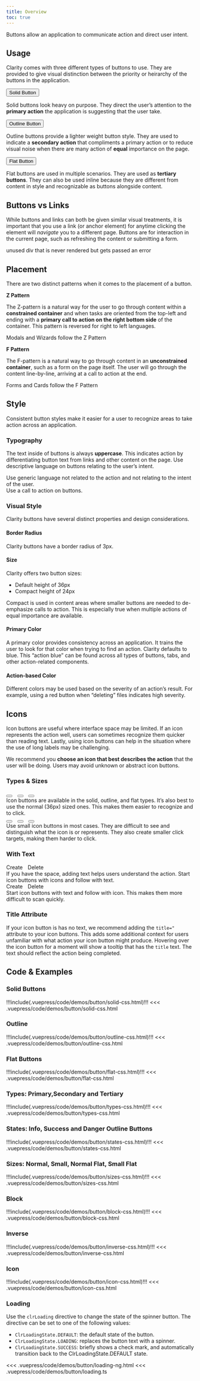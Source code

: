 ```yaml
---
title: Overview
toc: true
---
```


Buttons allow an application to communicate action and direct user intent.

## Usage

Clarity comes with three different types of buttons to use. They are provided to give visual distinction between the priority or heirarchy of the buttons in the application.

<div class="clr-row" cds-layout="m-t:md">
<div class="clr-col-sm-12 clr-col-lg-4">
<DocInset><button class="btn btn-primary">Solid Button</button></DocInset>

Solid buttons look heavy on purpose. They direct the user’s attention to the **primary action** the application is suggesting that the user take.

</div>
<div class="clr-col-sm-12 clr-col-lg-4">
<DocInset><button class="btn">Outline Button</button></DocInset>

Outline buttons provide a lighter weight button style. They are used to indicate a **secondary action** that compliments a primary action or to reduce visual noise when there are many action of **equal** importance on the page.

</div>
<div class="clr-col-sm-12 clr-col-lg-4">
<DocInset><button class="btn btn-link">Flat Button</button></DocInset>

Flat buttons are used in multiple scenarios. They are used as **tertiary buttons**. They can also be used inline because they are different from content in style and recognizable as buttons alongside content.

</div>
</div>

## Buttons vs Links

While buttons and links can both be given similar visual treatments, it is important that you use a link (or anchor element) for anytime clicking the element will _navigate_ you to a different page. Buttons are for interaction in the current page, such as refreshing the content or submitting a form.

<doc-pinbox-vs>
  <div>unused div that is never rendered but gets passed an error</div>
  <template #left>
    <div cds-layout="horizontal align:center">
        <button class="btn btn-link">Flat Button</button>
    </div>
    Use flat buttons when a user is expected to **take an action**.
  </template>
  <template #right>
    <div cds-layout="horizontal align:center">
        <a href="javascript://" class="btn btn-link">Anchor Link</a>
    </div>
    Use a link when a user is expected to be **taken to a different page**.

  </template>
</doc-pinbox-vs>

## Placement

There are two distinct patterns when it comes to the placement of a button.

<div class="clr-row" cds-layout="m-t:md">
<div class="clr-col-sm-12 clr-col-lg-6">
<DocInset height="300">
<ClrImage title="Z Pattern illustration" src="/images/angular-components/button/z_pattern.svg" />
</DocInset>

**Z Pattern**

The Z-pattern is a natural way for the user to go through content within a **constrained container** and when tasks are oriented from the top-left and ending with a **primary call to action on the right bottom side** of the container. This pattern is reversed for right to left languages.

<cds-icon shape="bookmark" size="md"></cds-icon> Modals and Wizards follow the Z Pattern

</div>

<div class="clr-col-sm-12 clr-col-lg-6">
<DocInset height="300">
<ClrImage title="F Pattern illustration" src="/images/angular-components/button/f_pattern.svg" />
</DocInset>

**F Pattern**

The F-pattern is a natural way to go through content in an **unconstrained container**, such as a form on the page itself. The user will go through the content line-by-line, arriving at a call to action at the end.

<cds-icon shape="bookmark" size="md"></cds-icon> Forms and Cards follow the F Pattern

</div>
</div>

## Style

Consistent button styles make it easier for a user to recognize areas to take action across an application.

### Typography

The text inside of buttons is always **uppercase**. This indicates action by differentiating button text from links and other content on the page. Use descriptive language on buttons relating to the user’s intent.

<div class="clr-row">

<div class="clr-col-sm-12 clr-col-lg-6 doc-dont">
<ClrImage class="doc-example" title="Typography Don't Example" src="/images/angular-components/button/typography_dont.svg" align="center" />
Use generic language not related to the action and not relating to the intent of the user.
</div>

<div class="clr-col-sm-12 clr-col-lg-6 doc-do">
<ClrImage class="doc-example" title="Typography Do Example" src="/images/angular-components/button/typography_do.svg" align="center" />
Use a call to action on buttons.
</div>

</div>

### Visual Style

Clarity buttons have several distinct properties and design considerations.

#### Border Radius

Clarity buttons have a border radius of 3px.

<div class="clr-row" cds-layout="m-t:md">
<div class="clr-col-sm-12 clr-col-lg-6">

#### Size

Clarity offers two button sizes:

- Default height of 36px
- Compact height of 24px

Compact is used in content areas where smaller buttons are needed to de-emphasize calls to action. This is especially true when multiple actions of equal importance are available.

</div>
<div class="clr-col-sm-12 clr-col-lg-6">

<ClrImage cds-layout="m-t@lg:xl p-t@lg:lg" title="Visualization of button sizes" src="/images/angular-components/button/button_sizes.png" />

</div>

</div>

#### Primary Color

A primary color provides consistency across an application. It trains the user to look for that color when trying to find an action. Clarity defaults to blue. This “action blue” can be found across all types of buttons, tabs, and other action-related components.

<div class="clr-row" cds-layout="m-t:md">
<div class="clr-col-sm-12 clr-col-lg-6">

#### Action-based Color

Different colors may be used based on the severity of an action’s result. For example, using a red button when “deleting” files indicates high severity.

</div>
<div class="clr-col-sm-12 clr-col-lg-6">
<ClrImage cds-layout="m-t@lg:xl p-t@lg:lg" title="Visualization of button colors" src="/images/angular-components/button/action_colors.png" />
</div>
</div>

## Icons

Icon buttons are useful where interface space may be limited. If an icon represents the action well, users can sometimes recognize them quicker than reading text. Lastly, using icon buttons can help in the situation where the use of long labels may be challenging.

We recommend you **choose an icon that best describes the action** that the user will be doing. Users may avoid unknown or abstract icon buttons.

### Types & Sizes

<div class="clr-row">

<div class="clr-col-sm-12 clr-col-lg-6 doc-do">
<div class="doc-example">
<button class="btn btn-primary btn-icon" style="margin-right: 0.6rem"><cds-icon shape="check"></cds-icon></button>
<button class="btn btn-icon" style="margin-right: 0.6rem"><cds-icon shape="folder"></cds-icon></button>
<button class="btn btn-icon btn-link"><cds-icon shape="cog"></cds-icon></button>
</div>
Icon buttons are available in the solid, outline, and flat types. It’s also best to use the normal (36px) sized ones. This makes them easier to recognize and to click.
</div>

<div class="clr-col-sm-12 clr-col-lg-6 doc-dont">
<div class="doc-example">
<button class="btn btn-sm btn-primary btn-icon" style="margin-right: 0.6rem"><cds-icon shape="check"></cds-icon></button>
<button class="btn btn-sm btn-icon" style="margin-right: 0.6rem"><cds-icon shape="folder"></cds-icon></button>
<button class="btn btn-icon btn-sm btn-link"><cds-icon shape="cog"></cds-icon></button>
</div>
Use small icon buttons in most cases. They are difficult to see and distinguish what the icon is or represents. They also create smaller click targets, making them harder to click.
</div>

</div>

### With Text

<div class="clr-row">
<div class="clr-col-sm-12 clr-col-lg-6 doc-do">
<div class="doc-example">
<cds-button size="icon" style="margin-right: 0.6rem"><cds-icon shape="check"></cds-icon> Create</cds-button>
<cds-button size="icon" status="danger"><cds-icon shape="times"></cds-icon> Delete</cds-button>
</div>
If you have the space, adding text helps users understand the action. Start icon buttons with icons and follow with text.
</div>

<div class="clr-col-sm-12 clr-col-lg-6 doc-dont">
<div class="doc-example">
<cds-button size="icon" style="margin-right: 0.6rem">Create <cds-icon shape="check"></cds-icon></cds-button>
<cds-button size="icon" status="danger">Delete <cds-icon shape="times"></cds-icon></cds-button>
</div>
Start icon buttons with text and follow with icon. This makes them more difficult to scan quickly.
</div>
</div>

<div class="clr-row" cds-layout="m-t:md">
<div class="clr-col-sm-12 clr-col-lg-6">

### Title Attribute

If your icon button is has no text, we recommend adding the `title="` attribute to your icon buttons. This adds some additional context for users unfamiliar with what action your icon button might produce. Hovering over the icon button for a moment will show a tooltip that has the `title` text. The text should reflect the action being completed.

</div>
<div class="clr-col-sm-12 clr-col-lg-6">

<ClrImage cds-layout="m-t@lg:xl p-t@lg:lg" title="Visualization of button title attributes" src="/images/angular-components/button/icon-button-title-attribute.png" />

</div>
</div>

## Code & Examples

### Solid Buttons

<doc-demo>
!!!include(.vuepress/code/demos/button/solid-css.html)!!!
</doc-demo>

<doc-code>
<<< .vuepress/code/demos/button/solid-css.html
</doc-code>

### Outline

<doc-demo>
!!!include(.vuepress/code/demos/button/outline-css.html)!!!
</doc-demo>

<doc-code>
<<< .vuepress/code/demos/button/outline-css.html
</doc-code>

### Flat Buttons

<doc-demo>
!!!include(.vuepress/code/demos/button/flat-css.html)!!!
</doc-demo>

<doc-code>
<<< .vuepress/code/demos/button/flat-css.html
</doc-code>

### Types: Primary,Secondary and Tertiary

<doc-demo>
!!!include(.vuepress/code/demos/button/types-css.html)!!!
</doc-demo>

<doc-code>
<<< .vuepress/code/demos/button/types-css.html
</doc-code>

### States: Info, Success and Danger Outline Buttons

<doc-demo>
!!!include(.vuepress/code/demos/button/states-css.html)!!!
</doc-demo>

<doc-code>
<<< .vuepress/code/demos/button/states-css.html
</doc-code>

### Sizes: Normal, Small, Normal Flat, Small Flat

<doc-demo>
!!!include(.vuepress/code/demos/button/sizes-css.html)!!!
</doc-demo>

<doc-code>
<<< .vuepress/code/demos/button/sizes-css.html
</doc-code>

### Block

<doc-demo>
!!!include(.vuepress/code/demos/button/block-css.html)!!!
</doc-demo>

<doc-code>
<<< .vuepress/code/demos/button/block-css.html
</doc-code>

### Inverse

<doc-demo>
!!!include(.vuepress/code/demos/button/inverse-css.html)!!!
</doc-demo>

<doc-code>
<<< .vuepress/code/demos/button/inverse-css.html
</doc-code>

### Icon

<doc-demo>
!!!include(.vuepress/code/demos/button/icon-css.html)!!!
</doc-demo>

<doc-code>
<<< .vuepress/code/demos/button/icon-css.html
</doc-code>

### Loading

Use the `clrLoading` directive to change the state of the spinner button. The directive can be set to one of the following values:

- `ClrLoadingState.DEFAULT`: the default state of the button.
- `ClrLoadingState.LOADING`: replaces the button text with a spinner.
- `ClrLoadingState.SUCCESS`: briefly shows a check mark, and automatically transition back to the ClrLoadingState.DEFAULT state.

<doc-code>
<<< .vuepress/code/demos/button/loading-ng.html
</doc-code>

<doc-code>
<<< .vuepress/code/demos/button/loading.ts
</doc-code>
